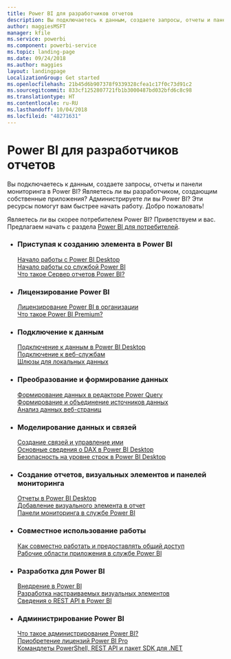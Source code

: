 ```yaml
---
title: Power BI для разработчиков отчетов
description: Вы подключаетесь к данным, создаете запросы, отчеты и панели мониторинга в Power BI? Являетесь ли вы разработчиком, создающим собственные приложения, или администратором Power BI?
author: maggiesMSFT
manager: kfile
ms.service: powerbi
ms.component: powerbi-service
ms.topic: landing-page
ms.date: 09/24/2018
ms.author: maggies
layout: landingpage
LocalizationGroup: Get started
ms.openlocfilehash: 21b45d6b907378f9339328cfea1c17f0c73d91c2
ms.sourcegitcommit: 833cf1252807721fb1b3000487bd032bfd6c8c98
ms.translationtype: HT
ms.contentlocale: ru-RU
ms.lasthandoff: 10/04/2018
ms.locfileid: "48271631"
---
```

# <a name="power-bi-for-report-designers"></a>Power BI для разработчиков отчетов

Вы подключаетесь к данным, создаете запросы, отчеты и панели мониторинга в Power BI? Являетесь ли вы разработчиком, создающим собственные приложения? Администрируете ли вы Power BI? Эти ресурсы помогут вам быстрее начать работу. Добро пожаловать!

Являетесь ли вы скорее потребителем Power BI? Приветствуем и вас. Предлагаем начать с раздела [Power BI для потребителей](consumer/power-bi-consumer-landing.md).

<ul class="panelContent cardsF"> 
              <li> 
                             <div class="cardSize"> 
                                           <div class="cardPadding"> 
                                                          <div class="card"> 
                                                                        <div class="cardText"> 
                                                                                      <h3>Приступая к созданию элемента в Power BI</h3> 
                                                                                      <p></p>
                                                                                            <a href="desktop-what-is-desktop.md">Начало работы с Power BI Desktop</a><br/> 
                                                                                            <a href="power-bi-overview.md">Начало работы со службой Power BI</a><br/> 
                                                                                            <a href="report-server/get-started.md">Что такое Сервер отчетов Power BI?</a>
                                                                        </div> 
                                                          </div> 
                                           </div> 
                             </div> 
              </li>
              <li> 
                             <div class="cardSize"> 
                                           <div class="cardPadding"> 
                                                          <div class="card"> 
                                                                        <div class="cardText"> 
                                                                                      <h3>Лицензирование Power BI</h3> 
                                                                                      <p></p>
                                                                                            <a href="service-admin-licensing-organization.md">Лицензирование Power BI в организации</a><br/> 
                                                                                            <a href="service-premium.md">Что такое Power BI Premium?</a> 
                                                                        </div> 
                                                          </div> 
                                           </div> 
                             </div> 
              </li>
              <li> 
                             <div class="cardSize"> 
                                           <div class="cardPadding"> 
                                                          <div class="card"> 
                                                                        <div class="cardText"> 
                                                                                      <h3>Подключение к данным</h3> 
                                                                                      <p></p>
                                                                                            <a href="desktop-quickstart-connect-to-data.md">Подключение к данным в Power BI Desktop </a><br/> 
                                                                                            <a href="service-connect-to-services.md">Подключение к веб-службам</a><br/> 
                                                                                            <a href="service-gateway-install.md">Шлюзы для локальных данных</a>
                                                                        </div> 
                                                          </div> 
                                           </div> 
                             </div> 
              </li>
              <li> 
                             <div class="cardSize"> 
                                           <div class="cardPadding"> 
                                                          <div class="card"> 
                                                                        <div class="cardText"> 
                                                                                      <h3>Преобразование и формирование данных</h3> 
                                                                                      <p></p>
                                                                                            <a href="desktop-common-query-tasks.md">Формирование данных в редакторе Power Query</a><br/> 
                                                                                            <a href="desktop-shape-and-combine-data.md">Формирование и объединение источников данных</a><br/> 
                                                                                            <a href="desktop-tutorial-importing-and-analyzing-data-from-a-web-page.md">Анализ данных веб-страниц</a>
                                                                        </div> 
                                                          </div> 
                                           </div> 
                             </div> 
              </li>
              <li> 
                             <div class="cardSize"> 
                                           <div class="cardPadding"> 
                                                          <div class="card"> 
                                                                       <div class="cardText"> 
                                                                                      <h3>Моделирование данных и связей</h3> 
                                                                                      <p></p>
                                                                                            <a href="desktop-create-and-manage-relationships.md">Создание связей и управление ими</a><br/>
                                                                                            <a href="desktop-quickstart-learn-dax-basics.md">Основные сведения о DAX в Power BI Desktop</a><br/> 
                                                                                            <a href="service-admin-rls.md">Безопасность на уровне строк в Power BI Desktop</a> 
                                                                        </div> 
                                                          </div> 
                                           </div> 
                             </div> 
              </li>
              <li> 
                             <div class="cardSize"> 
                                           <div class="cardPadding"> 
                                                          <div class="card"> 
                                                                        <div class="cardText"> 
                                                                                      <h3>Создание отчетов, визуальных элементов и панелей мониторинга</h3> 
                                                                                      <p></p>
                                                                                            <a href="desktop-report-view.md">Отчеты в Power BI Desktop</a><br/> 
                                                                                            <a href="power-bi-report-add-visualizations-i.md">Добавление визуального элемента в отчет</a><br/> 
                                                                                            <a href="service-dashboard-create.md">Панели мониторинга в службе Power BI</a>
                                                                        </div> 
                                                          </div> 
                                           </div> 
                             </div> 
              </li>
              <li> 
                             <div class="cardSize"> 
                                           <div class="cardPadding"> 
                                                          <div class="card"> 
                                                                        <div class="cardText"> 
                                                                                      <h3>Совместное использование работы</h3> 
                                                                                      <p></p>
                                                                                            <a href="service-how-to-collaborate-distribute-dashboards-reports.md">Как совместно работать и предоставлять общий доступ</a><br/>
                                                                                            <a href="service-create-workspaces.md">Рабочие области приложения в службе Power BI</a> 
                                                                        </div> 
                                                          </div> 
                                           </div> 
                             </div> 
              </li>
              <li> 
                             <div class="cardSize"> 
                                           <div class="cardPadding"> 
                                                          <div class="card"> 
                                                                        <div class="cardText"> 
                                                                                      <h3>Разработка для Power BI</h3> 
                                                                                      <p></p>
                                                                                            <a href="developer/embedding.md">Внедрение в Power BI</a><br/> 
                                                                                            <a href="service-custom-visuals-getting-started-with-developer-tools.md">Разработка настраиваемых визуальных элементов</a><br/> 
                                                                                            <a href="https://docs.microsoft.com/rest/api/power-bi">Сведения о REST API в Power BI</a>
                                                                        </div> 
                                                          </div> 
                                           </div> 
                             </div> 
              </li>
              <li> 
                             <div class="cardSize"> 
                                           <div class="cardPadding"> 
                                                          <div class="card"> 
                                                                        <div class="cardText"> 
                                                                                      <h3>Администрирование Power BI</h3> 
                                                                                      <p></p>
                                                                                            <a href="service-admin-administering-power-bi-in-your-organization.md">Что такое администрирование Power BI?</a><br/> 
                                                                                            <a href="service-admin-purchasing-power-bi-pro.md">Приобретение лицензий Power BI Pro</a><br/>
                                                                                            <a href="service-admin-reference.md">Командлеты PowerShell, REST API и пакет SDK для .NET</a>
                                                                        </div> 
                                                          </div> 
                                           </div> 
                             </div> 
              </li>
</ul>



